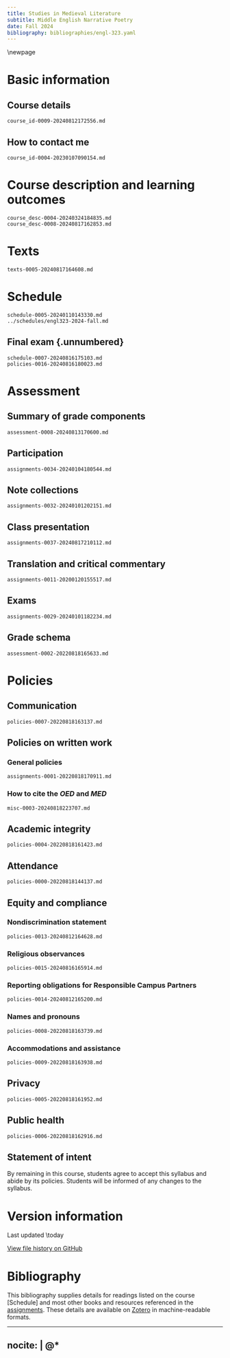 ```yaml
---
title: Studies in Medieval Literature
subtitle: Middle English Narrative Poetry
date: Fall 2024
bibliography: bibliographies/engl-323.yaml
---
```


\newpage

# Basic information

## Course details
``` {.include}
course_id-0009-20240812172556.md
```

## How to contact me
``` {.include}
course_id-0004-20230107090154.md
```

# Course description and learning outcomes
``` {.include}
course_desc-0004-20240324184835.md
course_desc-0008-20240817162853.md
```

# Texts
``` {.include}
texts-0005-20240817164608.md
```

# Schedule
``` {.include}
schedule-0005-20240110143330.md
../schedules/engl323-2024-fall.md
```

## Final exam {.unnumbered}
``` {.include}
schedule-0007-20240816175103.md
policies-0016-20240816180023.md
```

# Assessment
## Summary of grade components
``` {.include}
assessment-0008-20240813170600.md
```

## Participation
``` {.include}
assignments-0034-20240104180544.md
```

## Note collections
``` {.include}
assignments-0032-20240101202151.md
```

## Class presentation
``` {.include}
assignments-0037-20240817210112.md
```

## Translation and critical commentary
``` {.include}
assignments-0011-20200120155517.md
```

## Exams
``` {.include}
assignments-0029-20240101182234.md
```

## Grade schema
``` {.include}
assessment-0002-20220818165633.md
```

# Policies

## Communication
``` {.include}
policies-0007-20220818163137.md
```

## Policies on written work
### General policies
``` {.include}
assignments-0001-20220818170911.md
```

### How to cite the *OED* and *MED*
``` {.include}
misc-0003-20240818223707.md
```

## Academic integrity
``` {.include}
policies-0004-20220818161423.md
```

## Attendance
``` {.include}
policies-0000-20220818144137.md
```

## Equity and compliance

### Nondiscrimination statement
``` {.include}
policies-0013-20240812164628.md
```

### Religious observances
``` {.include}
policies-0015-20240816165914.md
```

### Reporting obligations for Responsible Campus Partners
``` {.include}
policies-0014-20240812165200.md
```

### Names and pronouns
``` {.include}
policies-0008-20220818163739.md
```

### Accommodations and assistance
``` {.include}
policies-0009-20220818163938.md
```

## Privacy
``` {.include}
policies-0005-20220818161952.md
```

## Public health
``` {.include}
policies-0006-20220818162916.md
```

## Statement of intent
By remaining in this course, students agree to accept this syllabus and abide by its policies.
Students will be informed of any changes to the syllabus.

# Version information
Last updated \today

[View file history on GitHub](https://github.com/icornelius/zg-syllabi/commits/main/build/engl323-2024-fall.md)

# Bibliography
This bibliography supplies details for readings listed on the course [Schedule] and most other books and resources referenced in the [assignments](#assessment).
These details are available on [Zotero](https://www.zotero.org/irc7/collections/PFJUZZB5) in machine-readable formats.

---
nocite: |
  @*
---
